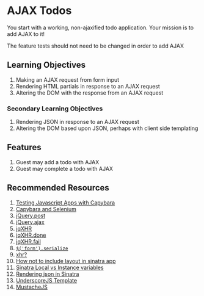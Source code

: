 # AJAX Todos

You start with a working, non-ajaxified todo application. Your mission is to
add AJAX to it!

The feature tests should not need to be changed in order to add AJAX

## Learning Objectives

1. Making an AJAX request from form input
1. Rendering HTML partials in response to an AJAX request
1. Altering the DOM with the response from an AJAX request

### Secondary Learning Objectives
1. Rendering JSON in response to an AJAX request
1. Altering the DOM based upon JSON, perhaps with client side templating

## Features

1. Guest may add a todo with AJAX
1. Guest may complete a todo with AJAX

## Recommended Resources

1. [Testing Javascript Apps with Capybara](https://github.com/jnicklas/capybara#selecting-the-driver)
1. [Capybara and Selenium](https://github.com/jnicklas/capybara#selenium)
1. [jQuery.post](http://api.jquery.com/jQuery.post/)
1. [jQuery.ajax](http://api.jquery.com/jQuery.ajax/)
1. [jqXHR](http://api.jquery.com/jQuery.ajax/#jqXHR)
1. [jqXHR.done](http://api.jquery.com/deferred.done/)
1. [jqXHR.fail](http://api.jquery.com/deferred.fail/)
1. [`$('form').serialize`](http://api.jquery.com/serialize/)
1. [xhr?](http://apidock.com/rails/ActionDispatch/Request/xhr%3F)
1. [How not to include layout in sinatra app](http://stackoverflow.com/questions/17100942/how-to-not-include-layout-haml-in-sinatra-app)
1. [Sinatra Local vs Instance variables](http://stackoverflow.com/questions/17019027/sinatra-locals-vs-instance-variables)
1. [Rendering json in Sinatra](http://apidock.com/rails/ActionDispatch/Request/xhr%3F)
1. [UnderscoreJS Template](http://underscorejs.org/#template)
1. [MustacheJS](https://github.com/janl/mustache.js#mustachejs---logic-less-mustache-templates-with-javascript)
